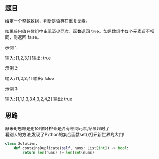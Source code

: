 ## 题目
给定一个整数数组，判断是否存在重复元素。

如果任何值在数组中出现至少两次，函数返回 true。如果数组中每个元素都不相同，则返回 false。

示例 1:

输入: [1,2,3,1]
输出: true

示例 2:

输入: [1,2,3,4]
输出: false

示例 3:

输入: [1,1,1,3,3,4,3,2,4,2]
输出: true
## 思路
原来的思路是用for循环检查是否有相同元素,结果超时了   
看别人的方法,发现了Python的集合函数set()打开新世界的大门!
```python
class Solution:
    def containsDuplicate(self, nums: List[int]) -> bool:
        return len(nums) != len(set(nums))
```
